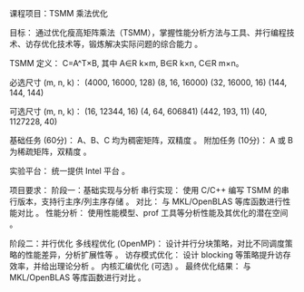 课程项目：TSMM 乘法优化

目标：
通过优化瘦高矩阵乘法（TSMM），掌握性能分析方法与工具、并行编程技术、访存优化技术等，锻炼解决实际问题的综合能力 。

TSMM 定义：
C=A^T×B, 其中 A∈R k×m, B∈R k×n, C∈R m×n。

必选尺寸 (m, n, k)：
(4000, 16000, 128) 
(8, 16, 16000) 
(32, 16000, 16) 
(144, 144, 144) 

可选尺寸 (m, n, k)：
(16, 12344, 16) 
(4, 64, 606841) 
(442, 193, 11) 
(40, 1127228, 40) 

基础任务 (60分)：
A、B、C 均为稠密矩阵，双精度 。
附加任务 (10分)：
A 或 B 为稀疏矩阵，双精度 。

实验平台：
统一提供 Intel 平台 。

项目要求：
阶段一：基础实现与分析 
串行实现： 使用 C/C++ 编写 TSMM 的串行版本，支持行主序/列主序存储 。
对比： 与 MKL/OpenBLAS 等库函数进行性能对比 。
性能分析： 使用性能模型、prof 工具等分析性能及其优化的潜在空间 。

阶段二：并行优化 
多线程优化 (OpenMP)： 设计并行分块策略，对比不同调度策略的性能差异，分析扩展性等 。
访存模式优化： 设计 blocking 等策略提升访存效率，并给出理论分析 。
内核汇编优化 (可选) 。
最终优化结果： 与 MKL/OpenBLAS 等库函数进行对比 。
